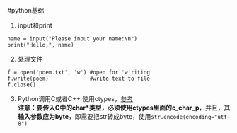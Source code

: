 #python基础
1. input和print
```
name = input("Please input your name:\n")
print("Hello,", name)
```

2. 处理文件
```
f = open('poem.txt', 'w') #open for 'w'riting
f.write(poem)             #write text to file
f.close() 
```

3. Python调用C或者C++
使用ctypes，[参考](http://blog.csdn.net/joeblackzqq/article/details/10431733)   
**注意：**要传入C中的char*类型，必须使用ctypes里面的**c_char_p**，并且，其**输入参数应为byte**，即需要把str转成byte，使用`str.encode(encoding="utf-8")`